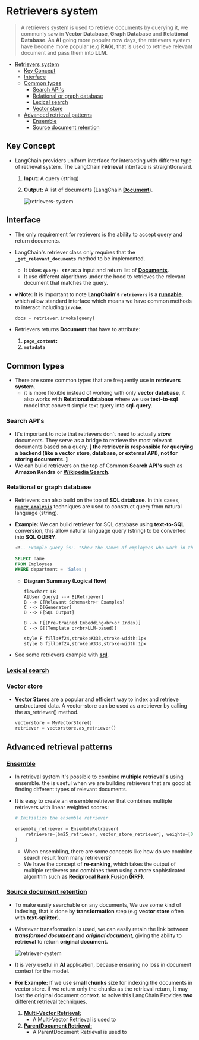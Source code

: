 # Retrievers system

> A retrievers system is used to retrieve documents by querying it, we commonly saw in **Vector Database**, **Graph Database** and **Relational Database**. As **AI** going more popular now days, the retrievers system have become more popular (e.g **RAG**), that is used to retrieve relevant document and pass them into **LLM**.

- [Retrievers system](#retrievers-system)
  - [Key Concept](#key-concept)
  - [Interface](#interface)
  - [Common types](#common-types)
    - [Search API's](#search-apis)
    - [Relational or graph database](#relational-or-graph-database)
    - [Lexical search](#lexical-search)
    - [Vector store](#vector-store)
  - [Advanced retrieval patterns](#advanced-retrieval-patterns)
    - [Ensemble](#ensemble)
    - [Source document retention](#source-document-retention)

## Key Concept

- LangChain providers uniform interface for interacting with different type of retrieval system. The LangChain **retrieval** interface is straightforward.

    1. **Input:** A query (string)
    2. **Output:** A list of documents (LangChain [**Document**](https://python.langchain.com/api_reference/core/documents/langchain_core.documents.base.Document.html)).

        ![retrievers-system](https://python.langchain.com/assets/images/retriever_concept-1093f15a8f63ddb90bd23decbd249ea5.png)

## Interface

- The only requirement for retrievers is the ability to accept query and return documents.
- LangChain's retriever class only requires that the **`_get_relevant_documents`** method to be implemented.
  - It takes **`query: str`** as a input and return list of [**Documents**](https://python.langchain.com/api_reference/core/documents/langchain_core.documents.base.Document.html).
  - It use different algorithms under the hood to retrieves the relevant document that matches the query.
- **💀 Note:** It is important to note **LangChain's `retrievers`** is a [**runnable**](../additionals/runnable.md), which allow standard interface which means we have common methods to interact including **`invoke`**.

    ```py
    docs = retriever.invoke(query)
    ```

- Retrievers returns **Document** that have to attribute:
    1. **`page_content`:**
    2. **`metadata`**

## Common types

- There are some common types that are frequently use in **retrievers system**.
  - it is more flexible instead of working with only **vector database**, it also works with **Relational database** where we use **text-to-sql** model that convert simple text query into **sql-query**.

### Search API's

- It's important to note that retrievers don't need to actually ***store*** documents. They serve as a bridge to retrieve the most relevant documents based on a query. **[ the retriever is responsible for querying a backend (like a vector store, database, or external API), not for storing documents. ]**
- We can build retrievers on the top of Common **Search API's** such as **Amazon Kendra** or [**Wikipedia Search**](./retreivers_with_wiki.ipynb).

### Relational or graph database

- Retrievers can also build on the top of **SQL database**. In this cases, [**`query analysis`**]() techniques are used to construct query from natural language (string).
- **Example:** We can build retriever for SQL database using **text-to-SQL** conversion, this allow natural language query (string) to be converted into **SQL QUERY**.

    ```sql
    <!-- Example Query is:- "Show the names of employees who work in the Sales department." -->

    SELECT name
    FROM Employees
    WHERE department = 'Sales';
    ```

  - **Diagram Summary (Logical flow)**

    ```mermaid
    flowchart LR
    A[User Query] --> B[Retriever]
    B --> C[Relevant Schema<br>+ Examples]
    C --> D[Generator]
    D --> E[SQL Output]
    
    B --> F[(Pre-trained Embedding<br>or Index)]
    C --> G[(Template or<br>LLM-based)]

    style F fill:#f24,stroke:#333,stroke-width:1px
    style G fill:#f24,stroke:#333,stroke-width:1px
    ```

- See some retrievers example with [**sql**](./retrievers_with_sql.ipynb).

### [Lexical search](https://python.langchain.com/docs/concepts/retrievers/#lexical-search)

### Vector store

- [**Vector Stores**](../12_vector_store/vector.md) are a popular and efficient way to index and retrieve unstructured data. A vector-store can be used as a retriever by calling the as_retriever() method.

    ```py
    vectorstore = MyVectorStore()
    retriever = vectorstore.as_retriever()
    ```

## Advanced retrieval patterns

### [Ensemble](https://python.langchain.com/docs/how_to/ensemble_retriever/)

- In retrieval system it's possible to combine **multiple retrieval's** using ensemble. the is useful when we are building retrievers that are good at finding different types of relevant documents.
- It is easy to create an ensemble retriever that combines multiple retrievers with linear weighted scores:

    ```py
    # Initialize the ensemble retriever

    ensemble_retriever = EnsembleRetriever(
        retrievers=[bm25_retriever, vector_store_retriever], weights=[0.5, 0.5]
    )
    ```

  - When ensembling, there are some concepts like how do we combine search result from many retrievers?
  - We have the concept of **re-ranking**, which takes the output of multiple retrievers and combines them using a more sophisticated algorithm such as [**Reciprocal Rank Fusion (RRF)**](https://plg.uwaterloo.ca/~gvcormac/cormacksigir09-rrf.pdf).

### [Source document retention](https://python.langchain.com/docs/concepts/retrievers/#source-document-retention)

- To make easily searchable on any documents, We use some kind of indexing, that is done by **transformation** step (e.g **vector store** often with **text-splitter**).
- Whatever transformation is used, we can easily retain the link between ***transformed document*** and ***original document***, giving the ability to **retrieval** to return **original document.**
  
  ![retriever-system](https://python.langchain.com/assets/images/retriever_full_docs-e6282aafd63f69ab3fcb26b2cfc46b5c.png)

- It is very useful in **AI** application, because ensuring no loss in document context for the model.
- **For Example:** If we use **small chunks** size for indexing the documents in vector store. if we return only the chunks as the retrieval return, It may lost the original document context. to solve this LangChain Provides **two** different retrieval techniques.
  1. [**Multi-Vector Retrieval:**](https://python.langchain.com/docs/how_to/multi_vector/)
      - A Multi-Vector Retrieval is used to
  2. [**ParentDocument Retrieval:**](https://python.langchain.com/docs/how_to/parent_document_retriever/)
      - A ParentDocument Retrieval is used to